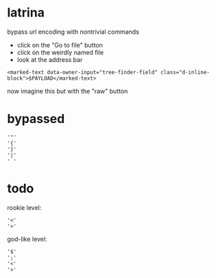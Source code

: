 # latrina
bypass url encoding with nontrivial commands

* click on the "Go to file" button
* click on the weirdly named file
* look at the address bar

```
<marked-text data-owner-input="tree-finder-field" class="d-inline-block">$PAYLOAD</marked-text>
```
now imagine this but with the "raw" button

# bypassed
```
'"'
'{'
'}'
'|'
' '
```

# todo
rookie level:
```
'<'
'>'
```
god-like level:
```
'$'
';'
'<'
'>'
```
